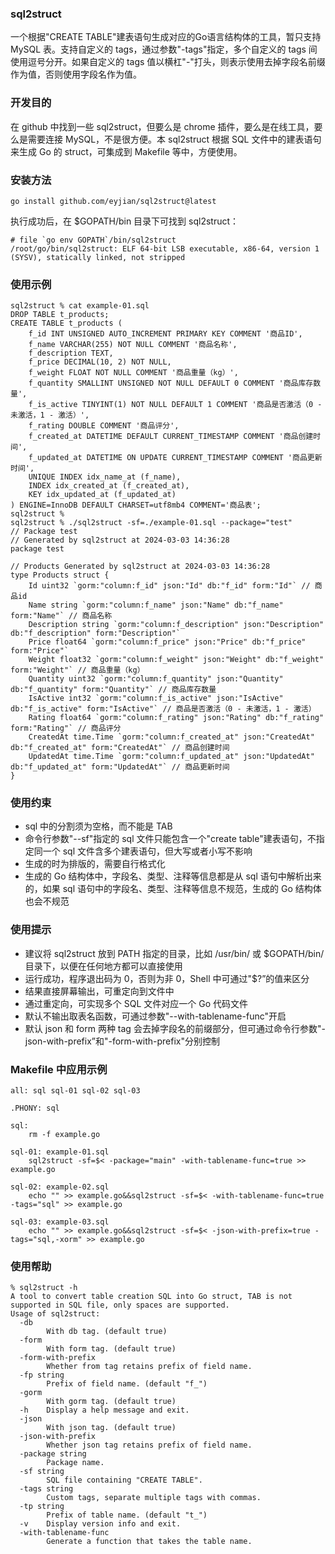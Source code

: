 ### sql2struct

一个根据"CREATE TABLE"建表语句生成对应的Go语言结构体的工具，暂只支持 MySQL 表。支持自定义的 tags，通过参数"-tags"指定，多个自定义的 tags 间使用逗号分开。如果自定义的 tags 值以横杠"-"打头，则表示使用去掉字段名前缀作为值，否则使用字段名作为值。

### 开发目的

在 github 中找到一些 sql2struct，但要么是 chrome 插件，要么是在线工具，要么是需要连接 MySQL，不是很方便。本 sql2struct 根据 SQL 文件中的建表语句来生成 Go 的 struct，可集成到 Makefile 等中，方便使用。

### 安装方法

```shell
go install github.com/eyjian/sql2struct@latest
```

执行成功后，在 $GOPATH/bin 目录下可找到 sql2struct：

```shell
# file `go env GOPATH`/bin/sql2struct
/root/go/bin/sql2struct: ELF 64-bit LSB executable, x86-64, version 1 (SYSV), statically linked, not stripped
```

### 使用示例

```shell
sql2struct % cat example-01.sql
DROP TABLE t_products;
CREATE TABLE t_products (
    f_id INT UNSIGNED AUTO_INCREMENT PRIMARY KEY COMMENT '商品ID',
    f_name VARCHAR(255) NOT NULL COMMENT '商品名称',
    f_description TEXT,
    f_price DECIMAL(10, 2) NOT NULL,
    f_weight FLOAT NOT NULL COMMENT '商品重量（kg）',
    f_quantity SMALLINT UNSIGNED NOT NULL DEFAULT 0 COMMENT '商品库存数量',
    f_is_active TINYINT(1) NOT NULL DEFAULT 1 COMMENT '商品是否激活（0 - 未激活，1 - 激活）',
    f_rating DOUBLE COMMENT '商品评分',
    f_created_at DATETIME DEFAULT CURRENT_TIMESTAMP COMMENT '商品创建时间',
    f_updated_at DATETIME ON UPDATE CURRENT_TIMESTAMP COMMENT '商品更新时间',
    UNIQUE INDEX idx_name_at (f_name),
    INDEX idx_created_at (f_created_at),
    KEY idx_updated_at (f_updated_at)
) ENGINE=InnoDB DEFAULT CHARSET=utf8mb4 COMMENT='商品表';
sql2struct % 
sql2struct % ./sql2struct -sf=./example-01.sql --package="test"
// Package test
// Generated by sql2struct at 2024-03-03 14:36:28
package test

// Products Generated by sql2struct at 2024-03-03 14:36:28
type Products struct {
    Id uint32 `gorm:"column:f_id" json:"Id" db:"f_id" form:"Id"` // 商品id
    Name string `gorm:"column:f_name" json:"Name" db:"f_name" form:"Name"` // 商品名称
    Description string `gorm:"column:f_description" json:"Description" db:"f_description" form:"Description"`
    Price float64 `gorm:"column:f_price" json:"Price" db:"f_price" form:"Price"`
    Weight float32 `gorm:"column:f_weight" json:"Weight" db:"f_weight" form:"Weight"` // 商品重量（kg）
    Quantity uint32 `gorm:"column:f_quantity" json:"Quantity" db:"f_quantity" form:"Quantity"` // 商品库存数量
    IsActive int32 `gorm:"column:f_is_active" json:"IsActive" db:"f_is_active" form:"IsActive"` // 商品是否激活（0 - 未激活，1 - 激活）
    Rating float64 `gorm:"column:f_rating" json:"Rating" db:"f_rating" form:"Rating"` // 商品评分
    CreatedAt time.Time `gorm:"column:f_created_at" json:"CreatedAt" db:"f_created_at" form:"CreatedAt"` // 商品创建时间
    UpdatedAt time.Time `gorm:"column:f_updated_at" json:"UpdatedAt" db:"f_updated_at" form:"UpdatedAt"` // 商品更新时间
}
```

### 使用约束

* sql 中的分割须为空格，而不能是 TAB
* 命令行参数"--sf"指定的 sql 文件只能包含一个"create table"建表语句，不指定同一个 sql 文件含多个建表语句，但大写或者小写不影响
* 生成的时为排版的，需要自行格式化
* 生成的 Go 结构体中，字段名、类型、注释等信息都是从 sql 语句中解析出来的，如果 sql 语句中的字段名、类型、注释等信息不规范，生成的 Go 结构体也会不规范

### 使用提示

* 建议将 sql2struct 放到 PATH 指定的目录，比如 /usr/bin/ 或 $GOPATH/bin/ 目录下，以便在任何地方都可以直接使用
* 运行成功，程序退出码为 0，否则为非 0，Shell 中可通过"$?”的值来区分
* 结果直接屏幕输出，可重定向到文件中
* 通过重定向，可实现多个 SQL 文件对应一个 Go 代码文件
* 默认不输出取表名函数，可通过参数"--with-tablename-func"开启
* 默认 json 和 form 两种 tag 会去掉字段名的前缀部分，但可通过命令行参数"-json-with-prefix”和"-form-with-prefix"分别控制

### Makefile 中应用示例

```shell
all: sql sql-01 sql-02 sql-03

.PHONY: sql

sql:
	rm -f example.go

sql-01: example-01.sql
	sql2struct -sf=$< -package="main" -with-tablename-func=true >> example.go

sql-02: example-02.sql
	echo "" >> example.go&&sql2struct -sf=$< -with-tablename-func=true -tags="sql" >> example.go

sql-03: example-03.sql
	echo "" >> example.go&&sql2struct -sf=$< -json-with-prefix=true -tags="sql,-xorm" >> example.go
```

### 使用帮助

```shell
% sql2struct -h
A tool to convert table creation SQL into Go struct, TAB is not supported in SQL file, only spaces are supported.
Usage of sql2struct:
  -db
        With db tag. (default true)
  -form
        With form tag. (default true)
  -form-with-prefix
        Whether from tag retains prefix of field name.
  -fp string
        Prefix of field name. (default "f_")
  -gorm
        With gorm tag. (default true)
  -h    Display a help message and exit.
  -json
        With json tag. (default true)
  -json-with-prefix
        Whether json tag retains prefix of field name.
  -package string
        Package name.
  -sf string
        SQL file containing "CREATE TABLE".
  -tags string
        Custom tags, separate multiple tags with commas.
  -tp string
        Prefix of table name. (default "t_")
  -v    Display version info and exit.
  -with-tablename-func
        Generate a function that takes the table name.
```
